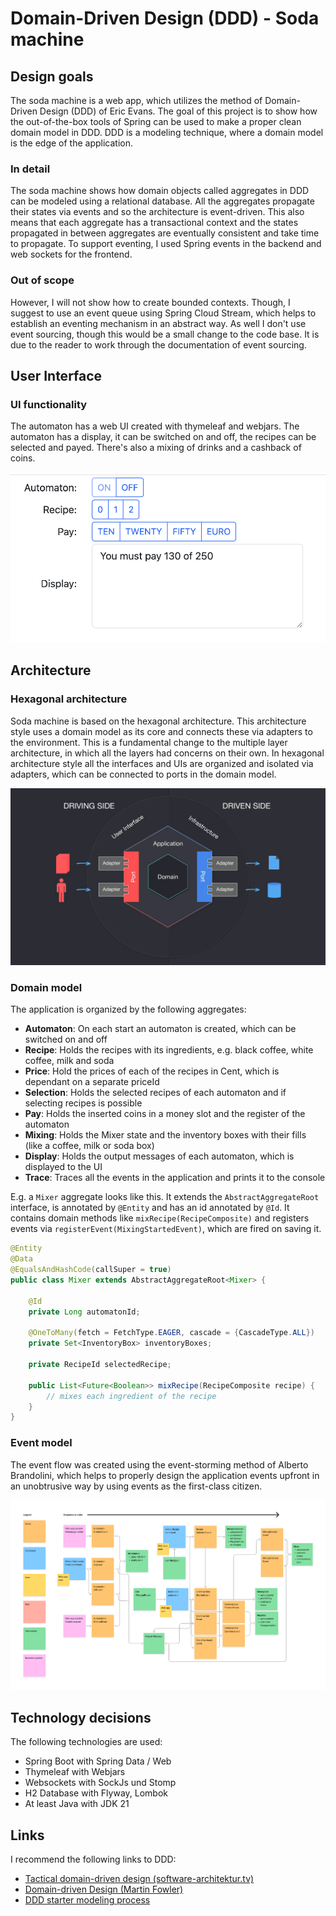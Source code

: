 # Domain-Driven Design (DDD) - Soda machine

## Design goals

The soda machine is a web app, which utilizes the method of Domain-Driven Design (DDD) of Eric Evans. The goal of this project is to show how the out-of-the-box tools of Spring can be used to make a proper clean domain model in DDD. DDD is a modeling technique, where a domain model is the edge of the application.

### In detail

The soda machine shows how domain objects called aggregates in DDD can be modeled using a relational database. All the aggregates propagate their states via events and so the architecture is event-driven. This also means that each aggregate has a transactional context and the states propagated in between aggregates are eventually consistent and take time to propagate. To support eventing, I used Spring events in the backend and web sockets for the frontend.

### Out of scope

However, I will not show how to create bounded contexts. Though, I suggest to use an event queue using Spring Cloud Stream, which helps to establish an eventing mechanism in an abstract way. As well I don't use event sourcing, though this would be a small change to the code base. It is due to the reader to work through the documentation of event sourcing.

## User Interface

### UI functionality

The automaton has a web UI created with thymeleaf and webjars. The automaton has a display, it can be switched on and off, the recipes can be selected and payed. There's also a mixing of drinks and a cashback of coins.

![The UI design simulates an automaton](userinterface.png)

## Architecture

### Hexagonal architecture

Soda machine is based on the hexagonal architecture. This architecture style uses a domain model as its core and connects these via adapters to the environment. This is a fundamental change to the multiple layer architecture, in which all the layers had concerns on their own. In hexagonal architecture style all the interfaces and UIs are organized and isolated via adapters, which can be connected to ports in the domain model.

![Hexagonal architecture is used for the application](hexagonal.png)

### Domain model

The application is organized by the following aggregates:

* **Automaton**: On each start an automaton is created, which can be switched on and off
* **Recipe**: Holds the recipes with its ingredients, e.g. black coffee, white coffee, milk and soda
* **Price**: Hold the prices of each of the recipes in Cent, which is dependant on a separate priceId
* **Selection**: Holds the selected recipes of each automaton and if selecting recipes is possible
* **Pay**: Holds the inserted coins in a money slot and the register of the automaton
* **Mixing**: Holds the Mixer state and the inventory boxes with their fills (like a coffee, milk or soda box)
* **Display**: Holds the output messages of each automaton, which is displayed to the UI
* **Trace**: Traces all the events in the application and prints it to the console

E.g. a `Mixer` aggregate looks like this. It extends the `AbstractAggregateRoot` interface, is annotated by `@Entity` and has an id annotated by `@Id`. It contains domain methods like `mixRecipe(RecipeComposite)` and registers events via `registerEvent(MixingStartedEvent)`, which are fired on saving it.

```java
@Entity
@Data
@EqualsAndHashCode(callSuper = true)
public class Mixer extends AbstractAggregateRoot<Mixer> {

    @Id
    private Long automatonId;

    @OneToMany(fetch = FetchType.EAGER, cascade = {CascadeType.ALL})
    private Set<InventoryBox> inventoryBoxes;

    private RecipeId selectedRecipe;

    public List<Future<Boolean>> mixRecipe(RecipeComposite recipe) {
        // mixes each ingredient of the recipe
    }
}
```

### Event model

The event flow was created using the event-storming method of Alberto Brandolini, which helps to properly design the application events upfront in an unobtrusive way by using events as the first-class citizen.

![Eventstorming is used for design of events](eventstorming.png)

## Technology decisions

The following technologies are used:

* Spring Boot with Spring Data / Web
* Thymeleaf with Webjars
* Websockets with SockJs und Stomp
* H2 Database with Flyway, Lombok
* At least Java with JDK 21

## Links

I recommend the following links to DDD:

* [Tactical domain-driven design (software-architektur.tv)](https://software-architektur.tv/2024/05/03/folge214.html)
* [Domain-driven Design (Martin Fowler)](https://martinfowler.com/bliki/DomainDrivenDesign.html)
* [DDD starter modeling process](https://github.com/ddd-crew/ddd-starter-modelling-process)
